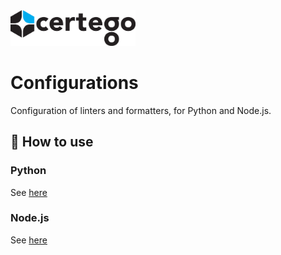 <img src="../Certego.png" alt="Certego" width="200" />

# Configurations

Configuration of linters and formatters, for Python and Node.js.

## 📖 How to use

### Python
See [here](python_linters/README.md)

### Node.js
See [here](node_linters/README.md)

